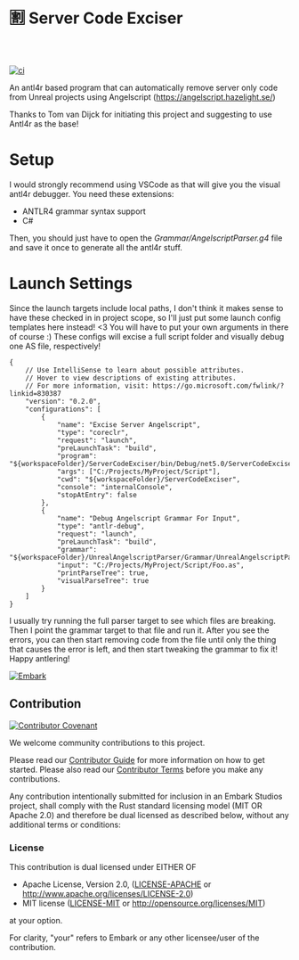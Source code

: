 <!-- Allow this file to not have a first line heading -->
<!-- markdownlint-disable-file MD041 -->

<!-- inline html -->
<!-- markdownlint-disable-file MD033 -->

# :u5272: Server Code Exciser

<br/><br/>

[![ci](https://github.com/EmbarkStudios/server-code-exciser/actions/workflows/ci.yml/badge.svg)](https://github.com/EmbarkStudios/server-code-exciser/actions/workflows/ci.yml)

<!--- FIXME: Write short catchy description/tagline of project --->
An antl4r based program that can automatically remove server only code from Unreal projects using Angelscript (https://angelscript.hazelight.se/)

Thanks to Tom van Dijck for initiating this project and suggesting to use Antl4r as the base!

# Setup
I would strongly recommend using VSCode as that will give you the visual antl4r debugger. You need these extensions:
* ANTLR4 grammar syntax support
* C#

Then, you should just have to open the _Grammar/AngelscriptParser.g4_ file and save it once to generate all the antl4r stuff.

# Launch Settings
Since the launch targets include local paths, I don't think it makes sense to have these checked in in project scope, so I'll just put some launch config templates here instead! <3
You will have to put your own arguments in there of course :)
These configs will excise a full script folder and visually debug one AS file, respectively!

```
{
	// Use IntelliSense to learn about possible attributes.
	// Hover to view descriptions of existing attributes.
	// For more information, visit: https://go.microsoft.com/fwlink/?linkid=830387
	"version": "0.2.0",
	"configurations": [
		{
			"name": "Excise Server Angelscript",
			"type": "coreclr",
			"request": "launch",
			"preLaunchTask": "build",
			"program": "${workspaceFolder}/ServerCodeExciser/bin/Debug/net5.0/ServerCodeExciser.exe",
			"args": ["C:/Projects/MyProject/Script"],
			"cwd": "${workspaceFolder}/ServerCodeExciser",
			"console": "internalConsole",
			"stopAtEntry": false
		},
		{
			"name": "Debug Angelscript Grammar For Input",
			"type": "antlr-debug",
			"request": "launch",
			"preLaunchTask": "build",
			"grammar": "${workspaceFolder}/UnrealAngelscriptParser/Grammar/UnrealAngelscriptParser.g4",
			"input": "C:/Projects/MyProject/Script/Foo.as",
			"printParseTree": true,
			"visualParseTree": true
		}
	]
}
```

I usually try running the full parser target to see which files are breaking. Then I point the grammar target to that file and run it. After you see the errors, you can then start removing code from the file until only the thing that causes the error is left, and then start tweaking the grammar to fix it! Happy antlering!

[![Embark](https://img.shields.io/badge/embark-open%20source-blueviolet.svg)](https://embark.dev)

## Contribution

[![Contributor Covenant](https://img.shields.io/badge/contributor%20covenant-v1.4-ff69b4.svg)](../main/CODE_OF_CONDUCT.md)

We welcome community contributions to this project.

Please read our [Contributor Guide](CONTRIBUTING.md) for more information on how to get started.
Please also read our [Contributor Terms](CONTRIBUTING.md#contributor-terms) before you make any contributions.

Any contribution intentionally submitted for inclusion in an Embark Studios project, shall comply with the Rust standard licensing model (MIT OR Apache 2.0) and therefore be dual licensed as described below, without any additional terms or conditions:

### License

This contribution is dual licensed under EITHER OF

* Apache License, Version 2.0, ([LICENSE-APACHE](LICENSE-APACHE) or <http://www.apache.org/licenses/LICENSE-2.0>)
* MIT license ([LICENSE-MIT](LICENSE-MIT) or <http://opensource.org/licenses/MIT>)

at your option.

For clarity, "your" refers to Embark or any other licensee/user of the contribution.
